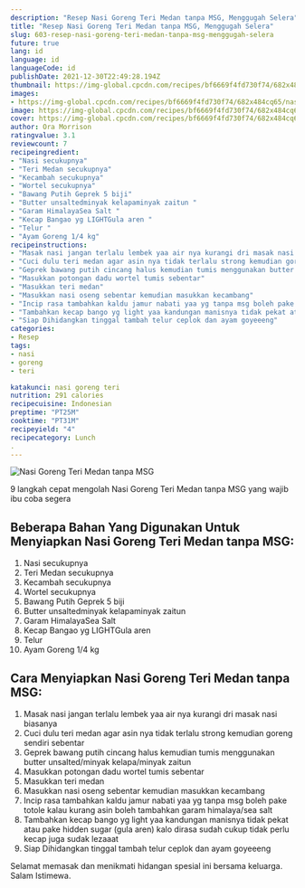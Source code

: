 ```yaml
---
description: "Resep Nasi Goreng Teri Medan tanpa MSG, Menggugah Selera"
title: "Resep Nasi Goreng Teri Medan tanpa MSG, Menggugah Selera"
slug: 603-resep-nasi-goreng-teri-medan-tanpa-msg-menggugah-selera
future: true
lang: id
language: id
languageCode: id
publishDate: 2021-12-30T22:49:28.194Z 
thumbnail: https://img-global.cpcdn.com/recipes/bf6669f4fd730f74/682x484cq65/nasi-goreng-teri-medan-tanpa-msg-foto-resep-utama.png
images:
- https://img-global.cpcdn.com/recipes/bf6669f4fd730f74/682x484cq65/nasi-goreng-teri-medan-tanpa-msg-foto-resep-utama.png
image: https://img-global.cpcdn.com/recipes/bf6669f4fd730f74/682x484cq65/nasi-goreng-teri-medan-tanpa-msg-foto-resep-utama.png
cover: https://img-global.cpcdn.com/recipes/bf6669f4fd730f74/682x484cq65/nasi-goreng-teri-medan-tanpa-msg-foto-resep-utama.png
author: Ora Morrison
ratingvalue: 3.1
reviewcount: 7
recipeingredient:
- "Nasi secukupnya"
- "Teri Medan secukupnya"
- "Kecambah secukupnya"
- "Wortel secukupnya"
- "Bawang Putih Geprek 5 biji"
- "Butter unsaltedminyak kelapaminyak zaitun "
- "Garam HimalayaSea Salt "
- "Kecap Bangao yg LIGHTGula aren "
- "Telur "
- "Ayam Goreng 1/4 kg"
recipeinstructions:
- "Masak nasi jangan terlalu lembek yaa air nya kurangi dri masak nasi biasanya"
- "Cuci dulu teri medan agar asin nya tidak terlalu strong kemudian goreng sendiri sebentar"
- "Geprek bawang putih cincang halus kemudian tumis menggunakan butter unsalted/minyak kelapa/minyak zaitun"
- "Masukkan potongan dadu wortel tumis sebentar"
- "Masukkan teri medan"
- "Masukkan nasi oseng sebentar kemudian masukkan kecambang"
- "Incip rasa tambahkan kaldu jamur nabati yaa yg tanpa msg boleh pake totole kalau kurang asin boleh tambahkan garam himalaya/sea salt"
- "Tambahkan kecap bango yg light yaa kandungan manisnya tidak pekat atau pake hidden sugar (gula aren) kalo dirasa sudah cukup tidak perlu kecap juga sudak lezaaat"
- "Siap Dihidangkan tinggal tambah telur ceplok dan ayam goyeeeng"
categories:
- Resep
tags:
- nasi
- goreng
- teri

katakunci: nasi goreng teri 
nutrition: 291 calories
recipecuisine: Indonesian
preptime: "PT25M"
cooktime: "PT31M"
recipeyield: "4"
recipecategory: Lunch
. 
---
```



![Nasi Goreng Teri Medan tanpa MSG](https://img-global.cpcdn.com/recipes/bf6669f4fd730f74/682x484cq65/nasi-goreng-teri-medan-tanpa-msg-foto-resep-utama.png)

9 langkah cepat mengolah  Nasi Goreng Teri Medan tanpa MSG yang wajib ibu coba segera

<!--inarticleads1-->

## Beberapa Bahan Yang Digunakan Untuk Menyiapkan Nasi Goreng Teri Medan tanpa MSG:

1. Nasi secukupnya
1. Teri Medan secukupnya
1. Kecambah secukupnya
1. Wortel secukupnya
1. Bawang Putih Geprek 5 biji
1. Butter unsaltedminyak kelapaminyak zaitun 
1. Garam HimalayaSea Salt 
1. Kecap Bangao yg LIGHTGula aren 
1. Telur 
1. Ayam Goreng 1/4 kg



<!--inarticleads2-->

## Cara Menyiapkan Nasi Goreng Teri Medan tanpa MSG:

1. Masak nasi jangan terlalu lembek yaa air nya kurangi dri masak nasi biasanya
1. Cuci dulu teri medan agar asin nya tidak terlalu strong kemudian goreng sendiri sebentar
1. Geprek bawang putih cincang halus kemudian tumis menggunakan butter unsalted/minyak kelapa/minyak zaitun
1. Masukkan potongan dadu wortel tumis sebentar
1. Masukkan teri medan
1. Masukkan nasi oseng sebentar kemudian masukkan kecambang
1. Incip rasa tambahkan kaldu jamur nabati yaa yg tanpa msg boleh pake totole kalau kurang asin boleh tambahkan garam himalaya/sea salt
1. Tambahkan kecap bango yg light yaa kandungan manisnya tidak pekat atau pake hidden sugar (gula aren) kalo dirasa sudah cukup tidak perlu kecap juga sudak lezaaat
1. Siap Dihidangkan tinggal tambah telur ceplok dan ayam goyeeeng




Selamat memasak dan menikmati hidangan spesial ini bersama keluarga. Salam Istimewa.
